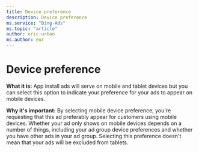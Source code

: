 ```yaml
---
title: Device preference
description: Device preference
ms.service: "Bing-Ads"
ms.topic: "article"
author: eric-urban
ms.author: eur
---
```


# Device preference

**What it is:**  App install ads will serve on mobile and tablet devices but you can select this option to indicate your preference for your ads to appear on mobile devices.

**Why it's important:**  By selecting mobile device preference, you're requesting that this ad preferably appear for customers using mobile devices. Whether your ad only shows on mobile devices depends on a number of things, including your ad group device preferences and whether you have other ads in your ad group. Selecting this preference doesn't mean that your ads will be excluded from tablets.


